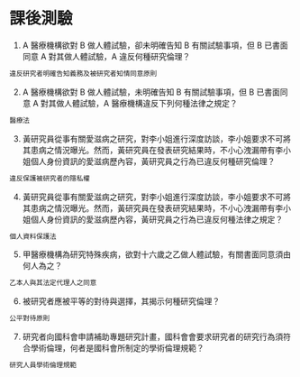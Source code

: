 # 課後測驗

1. A 醫療機構欲對 B 做人體試驗，卻未明確告知 B 有關試驗事項，但 B 已書面同意 A 對其做人體試驗，A 違反何種研究倫理？
```bash
違反研究者明確告知義務及被研究者知情同意原則
```

2. A 醫療機構欲對 B 做人體試驗，未明確告知 B 有關試驗事項，但 B 已書面同意 A 對其做人體試驗，A 醫療機構違反下列何種法律之規定？
```bash
醫療法
```

3. 黃研究員從事有關愛滋病之研究，對李小姐進行深度訪談，李小姐要求不可將其患病之情況曝光。然而，黃研究員在發表研究結果時，不小心洩漏帶有李小姐個人身份資訊的愛滋病歷內容，黃研究員之行為已違反何種研究倫理？
```bash
違反保護被研究者的隱私權
```

4. 黃研究員從事有關愛滋病之研究，對李小姐進行深度訪談，李小姐要求不可將其患病之情況曝光。然而，黃研究員在發表研究結果時，不小心洩漏帶有李小姐個人身份資訊的愛滋病歷內容，黃研究員之行為已違反何種法律之規定？
```bash
個人資料保護法
```

5. 甲醫療機構為研究特殊疾病，欲對十六歲之乙做人體試驗，有關書面同意須由何人為之？
```bash
乙本人與其法定代理人之同意
```

6. 被研究者應被平等的對待與選擇，其揭示何種研究倫理？
```bash
公平對待原則
```

7. 研究者向國科會申請補助專題研究計畫，國科會會要求研究者的研究行為須符合學術倫理，何者是國科會所制定的學術倫理規範？
```bash
研究人員學術倫理規範
```